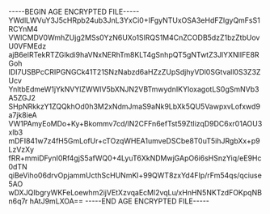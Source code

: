 -----BEGIN AGE ENCRYPTED FILE-----
YWdlLWVuY3J5cHRpb24ub3JnL3YxCi0+IFgyNTUxOSA3eHdFZlgyQmFsS1RCYnM4
VWlCMDV0WmhZUjg2MSs0YzN6UXo1SlRQS1M4CnZCODB5dzZ1bzZtbUovU0VFMEdz
ajB6elRTekRTZGlkdi9haVNxNERhTm8KLT4gSnhpQT5gNTwtZ3JlYXNlIFE8RGoh
IDI7USBPcCRIPGNGCk41T21SNzNabzd6aHZzZUpSdjhyVDl0SGtvall0S3Z3ZUcv
YnltbEdmeW1jYkNVYlZWWlV5bXNJN2VBTmwydnIKYloxagotLS0gSmNVb3A5ZGJ2
SHpNRkkzY1ZQQkhOd0h3M2xNdmJmaS9aNk9LbXk5QU5VawpxvLofxwd9a7jk8ieA
VW1PAmyEoMDo+Ky+Bkommv7cd/lN2CFFn6efTst59ZtlizqD9DC6xr01AOU3xlb3
mDFI841w7z4fH5GmLofUr+cTOzqWHEA1umveDSCbe8T0uT5ihJRgbXx+p9LzVzXy
fRR+mmiDFynI0Rf4gjS5afWQ0+4LyuT6XkNDMwjGApO6i6sHSnzYiq/eE9Hc0dTN
qiBeViho06drvOpjammUcthScHUNmKl+99QWT8zxYd4FIp/rFm54qs/qciuse5AO
wDXJQIbgryWKFeLoewhm2ijVEtXzvqaEcMl2vqLu/xHnHN5NKTzdFOKpqNBn6q7r
hAtJ9mLXOA==
-----END AGE ENCRYPTED FILE-----
